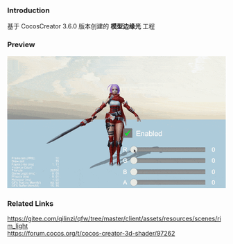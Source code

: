 ### Introduction
基于 CocosCreator 3.6.0 版本创建的 **模型边缘光** 工程

### Preview
![image](../../../gif/202210/2022101002.gif)

### Related Links
https://gitee.com/qilinzi/qfw/tree/master/client/assets/resources/scenes/rim_light    
https://forum.cocos.org/t/cocos-creator-3d-shader/97262